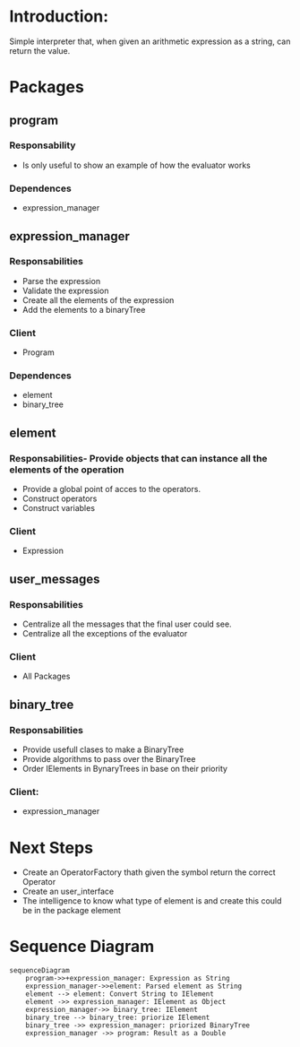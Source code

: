 # Introduction:
Simple interpreter that, when given an arithmetic expression as a string, can return the value.

# Packages
## program
### Responsability
- Is only useful to show an example of how the evaluator works
### Dependences
- expression_manager

## expression_manager
### Responsabilities
- Parse the expression
- Validate the expression
- Create all the elements of the expression
- Add the elements to a binaryTree
### Client
- Program
### Dependences
- element
- binary_tree

## element
### Responsabilities- Provide objects that can instance all the elements of the operation
- Provide a global point of acces to the operators.
- Construct operators
- Construct variables
### Client
- Expression

## user_messages
### Responsabilities
- Centralize all the messages that the final user could see.
- Centralize all the exceptions of the evaluator
### Client
- All Packages

## binary_tree
### Responsabilities
- Provide usefull clases to make a BinaryTree
- Provide algorithms to pass over the BinaryTree
- Order IElements in BynaryTrees in base on their priority
### Client:
- expression_manager

# Next Steps 
- Create an OperatorFactory thath given the symbol return the correct Operator
- Create an user_interface
- The intelligence to know what type of element is and create this could be in the package element

# Sequence Diagram
```mermaid
sequenceDiagram
    program->>+expression_manager: Expression as String
    expression_manager->>element: Parsed element as String
    element --> element: Convert String to IElement
    element ->> expression_manager: IElement as Object
    expression_manager->> binary_tree: IElement
    binary_tree --> binary_tree: priorize IElement
    binary_tree ->> expression_manager: priorized BinaryTree
    expression_manager ->> program: Result as a Double   
```
